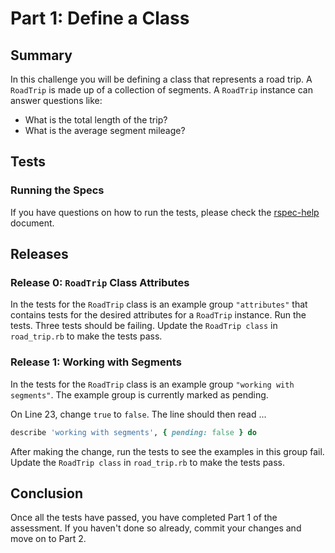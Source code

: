 # Part 1:  Define a Class

## Summary

In this challenge you will be defining a class that represents a road trip. A
`RoadTrip` is made up of a collection of segments. A `RoadTrip` instance can
answer questions like:

* What is the total length of the trip?
* What is the average segment mileage?

## Tests

### Running the Specs

If you have questions on how to run the tests, please check the
[rspec-help](../rspec-help.md) document.

## Releases

### Release 0:  `RoadTrip` Class Attributes

In the tests for the `RoadTrip` class is an example group `"attributes"` that
contains tests for the desired attributes for a `RoadTrip` instance.  Run the
tests. Three tests should be failing.  Update the `RoadTrip class` in
`road_trip.rb` to make the tests pass.

### Release 1:  Working with Segments

In the tests for the `RoadTrip` class is an example group `"working with
segments"`.  The example group is currently marked as pending.

On Line 23, change `true` to `false`.  The line should then read ...

```ruby
describe 'working with segments', { pending: false } do
```

After making the change, run the tests to see the examples in this group fail.
Update the `RoadTrip class` in `road_trip.rb` to make the tests pass.

## Conclusion

Once all the tests have passed, you have completed Part 1 of the assessment.
If you haven't done so already, commit your changes and move on to Part 2.
